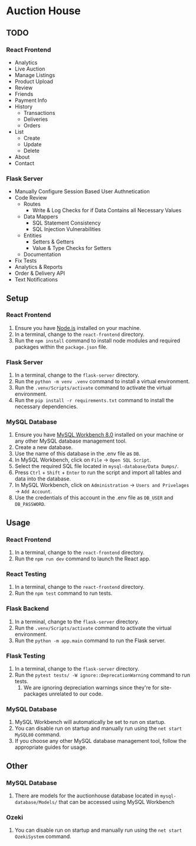 # Auction House

## TODO

### React Frontend

- Analytics
- Live Auction
- Manage Listings
- Product Upload
- Review 
- Friends
- Payment Info
- History
  - Transactions
  - Deliveries
  - Orders
- List
  - Create
  - Update
  - Delete
- About
- Contact

### Flask Server

- Manually Configure Session Based User Authnetication
- Code Review
    - Routes
        - Write & Log Checks for if Data Contains all Necessary Values
    - Data Mappers
        - SQL Statement Consistency
        - SQL Injection Vulnerabilities
    - Entities
        - Setters & Getters
        - Value & Type Checks for Setters
    - Documentation
- Fix Tests
- Analytics & Reports
- Order & Delivery API
- Text Notifications

## Setup

### React Frontend

1. Ensure you have [Node.js](https://nodejs.org/en/download) installed on your machine.
2. In a terminal, change to the `react-frontend` directory.
3. Run the `npm install` command to install node modules and required packages within the `package.json` file.

### Flask Server

1. In a terminal, change to the `flask-server` directory.
2. Run the `python -m venv .venv` command to install a virtual environment.
3. Run the `.venv/Scripts/activate` command to activate the virtual environment.
4. Run the `pip install -r requirements.txt` command to install the necessary dependencies.

### MySQL Database

1. Ensure you have [MySQL Workbench 8.0](https://dev.mysql.com/downloads/installer/) installed on your machine or any other MySQL database management tool.
2. Create a new database.
3. Use the name of this database in the .env file as `DB`.
4. In MySQL Workbench, click on `File` → `Open SQL Script`.
5. Select the required SQL file located in `mysql-database/Data Dumps/`.
6. Press `Ctrl` + `Shift` + `Enter` to run the script and import all tables and data into the database.
7. In MySQL Workbench, click on `Administration` → `Users and Privelages` → `Add Account`.
8. Use the credentials of this account in the .env file as `DB_USER` and `DB_PASSWORD`.

## Usage

### React Frontend

1. In a terminal, change to the `react-frontend` directory.
2. Run the `npm run dev` command to launch the React app.

### React Testing

1. In a terminal, change to the `react-frontend` directory.
2. Run the `npm test` command to run tests.

### Flask Backend

1. In a terminal, change to the `flask-server` directory.
2. Run the `.venv/Scripts/activate` command to activate the virtual environment.
3. Run the `python -m app.main` command to run the Flask server.

### Flask Testing

1. In a terminal, change to the `flask-server` directory.
2. Run the `pytest tests/ -W ignore::DeprecationWarning` command to run tests.
    1. We are ignoring depreciation warnings since they're for site-packages unrelated to our code.

### MySQL Database

1. MySQL Workbench will automatically be set to run on startup.
2. You can disable run on startup and manually run using the `net start MySQL80` command.
3. If you choose any other MySQL database management tool, follow the appropriate guides for usage.

## Other

### MySQL Database

1. There are models for the auctionhouse database located in `mysql-database/Models/` that can be accessed using MySQL Workbench

### Ozeki

1. You can disable run on startup and manually run using the `net start OzekiSystem` command.